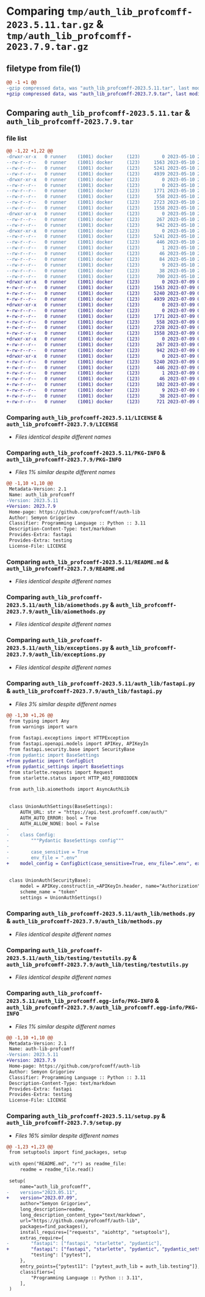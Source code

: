 # Comparing `tmp/auth_lib_profcomff-2023.5.11.tar.gz` & `tmp/auth_lib_profcomff-2023.7.9.tar.gz`

## filetype from file(1)

```diff
@@ -1 +1 @@
-gzip compressed data, was "auth_lib_profcomff-2023.5.11.tar", last modified: Wed May 10 23:53:57 2023, max compression
+gzip compressed data, was "auth_lib_profcomff-2023.7.9.tar", last modified: Sun Jul  9 05:51:26 2023, max compression
```

## Comparing `auth_lib_profcomff-2023.5.11.tar` & `auth_lib_profcomff-2023.7.9.tar`

### file list

```diff
@@ -1,22 +1,22 @@
-drwxr-xr-x   0 runner    (1001) docker     (123)        0 2023-05-10 23:53:57.294563 auth_lib_profcomff-2023.5.11/
--rw-r--r--   0 runner    (1001) docker     (123)     1563 2023-05-10 23:53:46.000000 auth_lib_profcomff-2023.5.11/LICENSE
--rw-r--r--   0 runner    (1001) docker     (123)     5241 2023-05-10 23:53:57.294563 auth_lib_profcomff-2023.5.11/PKG-INFO
--rw-r--r--   0 runner    (1001) docker     (123)     4939 2023-05-10 23:53:46.000000 auth_lib_profcomff-2023.5.11/README.md
-drwxr-xr-x   0 runner    (1001) docker     (123)        0 2023-05-10 23:53:57.294563 auth_lib_profcomff-2023.5.11/auth_lib/
--rw-r--r--   0 runner    (1001) docker     (123)        0 2023-05-10 23:53:46.000000 auth_lib_profcomff-2023.5.11/auth_lib/__init__.py
--rw-r--r--   0 runner    (1001) docker     (123)     1771 2023-05-10 23:53:46.000000 auth_lib_profcomff-2023.5.11/auth_lib/aiomethods.py
--rw-r--r--   0 runner    (1001) docker     (123)      558 2023-05-10 23:53:46.000000 auth_lib_profcomff-2023.5.11/auth_lib/exceptions.py
--rw-r--r--   0 runner    (1001) docker     (123)     2723 2023-05-10 23:53:46.000000 auth_lib_profcomff-2023.5.11/auth_lib/fastapi.py
--rw-r--r--   0 runner    (1001) docker     (123)     1558 2023-05-10 23:53:46.000000 auth_lib_profcomff-2023.5.11/auth_lib/methods.py
-drwxr-xr-x   0 runner    (1001) docker     (123)        0 2023-05-10 23:53:57.294563 auth_lib_profcomff-2023.5.11/auth_lib/testing/
--rw-r--r--   0 runner    (1001) docker     (123)      267 2023-05-10 23:53:46.000000 auth_lib_profcomff-2023.5.11/auth_lib/testing/__init__.py
--rw-r--r--   0 runner    (1001) docker     (123)      942 2023-05-10 23:53:46.000000 auth_lib_profcomff-2023.5.11/auth_lib/testing/testutils.py
-drwxr-xr-x   0 runner    (1001) docker     (123)        0 2023-05-10 23:53:57.294563 auth_lib_profcomff-2023.5.11/auth_lib_profcomff.egg-info/
--rw-r--r--   0 runner    (1001) docker     (123)     5241 2023-05-10 23:53:57.000000 auth_lib_profcomff-2023.5.11/auth_lib_profcomff.egg-info/PKG-INFO
--rw-r--r--   0 runner    (1001) docker     (123)      446 2023-05-10 23:53:57.000000 auth_lib_profcomff-2023.5.11/auth_lib_profcomff.egg-info/SOURCES.txt
--rw-r--r--   0 runner    (1001) docker     (123)        1 2023-05-10 23:53:57.000000 auth_lib_profcomff-2023.5.11/auth_lib_profcomff.egg-info/dependency_links.txt
--rw-r--r--   0 runner    (1001) docker     (123)       46 2023-05-10 23:53:57.000000 auth_lib_profcomff-2023.5.11/auth_lib_profcomff.egg-info/entry_points.txt
--rw-r--r--   0 runner    (1001) docker     (123)       84 2023-05-10 23:53:57.000000 auth_lib_profcomff-2023.5.11/auth_lib_profcomff.egg-info/requires.txt
--rw-r--r--   0 runner    (1001) docker     (123)        9 2023-05-10 23:53:57.000000 auth_lib_profcomff-2023.5.11/auth_lib_profcomff.egg-info/top_level.txt
--rw-r--r--   0 runner    (1001) docker     (123)       38 2023-05-10 23:53:57.294563 auth_lib_profcomff-2023.5.11/setup.cfg
--rw-r--r--   0 runner    (1001) docker     (123)      700 2023-05-10 23:53:46.000000 auth_lib_profcomff-2023.5.11/setup.py
+drwxr-xr-x   0 runner    (1001) docker     (123)        0 2023-07-09 05:51:26.015044 auth_lib_profcomff-2023.7.9/
+-rw-r--r--   0 runner    (1001) docker     (123)     1563 2023-07-09 05:51:13.000000 auth_lib_profcomff-2023.7.9/LICENSE
+-rw-r--r--   0 runner    (1001) docker     (123)     5240 2023-07-09 05:51:26.015044 auth_lib_profcomff-2023.7.9/PKG-INFO
+-rw-r--r--   0 runner    (1001) docker     (123)     4939 2023-07-09 05:51:13.000000 auth_lib_profcomff-2023.7.9/README.md
+drwxr-xr-x   0 runner    (1001) docker     (123)        0 2023-07-09 05:51:26.015044 auth_lib_profcomff-2023.7.9/auth_lib/
+-rw-r--r--   0 runner    (1001) docker     (123)        0 2023-07-09 05:51:13.000000 auth_lib_profcomff-2023.7.9/auth_lib/__init__.py
+-rw-r--r--   0 runner    (1001) docker     (123)     1771 2023-07-09 05:51:13.000000 auth_lib_profcomff-2023.7.9/auth_lib/aiomethods.py
+-rw-r--r--   0 runner    (1001) docker     (123)      558 2023-07-09 05:51:13.000000 auth_lib_profcomff-2023.7.9/auth_lib/exceptions.py
+-rw-r--r--   0 runner    (1001) docker     (123)     2728 2023-07-09 05:51:13.000000 auth_lib_profcomff-2023.7.9/auth_lib/fastapi.py
+-rw-r--r--   0 runner    (1001) docker     (123)     1558 2023-07-09 05:51:13.000000 auth_lib_profcomff-2023.7.9/auth_lib/methods.py
+drwxr-xr-x   0 runner    (1001) docker     (123)        0 2023-07-09 05:51:26.015044 auth_lib_profcomff-2023.7.9/auth_lib/testing/
+-rw-r--r--   0 runner    (1001) docker     (123)      267 2023-07-09 05:51:13.000000 auth_lib_profcomff-2023.7.9/auth_lib/testing/__init__.py
+-rw-r--r--   0 runner    (1001) docker     (123)      942 2023-07-09 05:51:13.000000 auth_lib_profcomff-2023.7.9/auth_lib/testing/testutils.py
+drwxr-xr-x   0 runner    (1001) docker     (123)        0 2023-07-09 05:51:26.015044 auth_lib_profcomff-2023.7.9/auth_lib_profcomff.egg-info/
+-rw-r--r--   0 runner    (1001) docker     (123)     5240 2023-07-09 05:51:26.000000 auth_lib_profcomff-2023.7.9/auth_lib_profcomff.egg-info/PKG-INFO
+-rw-r--r--   0 runner    (1001) docker     (123)      446 2023-07-09 05:51:26.000000 auth_lib_profcomff-2023.7.9/auth_lib_profcomff.egg-info/SOURCES.txt
+-rw-r--r--   0 runner    (1001) docker     (123)        1 2023-07-09 05:51:26.000000 auth_lib_profcomff-2023.7.9/auth_lib_profcomff.egg-info/dependency_links.txt
+-rw-r--r--   0 runner    (1001) docker     (123)       46 2023-07-09 05:51:26.000000 auth_lib_profcomff-2023.7.9/auth_lib_profcomff.egg-info/entry_points.txt
+-rw-r--r--   0 runner    (1001) docker     (123)      102 2023-07-09 05:51:26.000000 auth_lib_profcomff-2023.7.9/auth_lib_profcomff.egg-info/requires.txt
+-rw-r--r--   0 runner    (1001) docker     (123)        9 2023-07-09 05:51:26.000000 auth_lib_profcomff-2023.7.9/auth_lib_profcomff.egg-info/top_level.txt
+-rw-r--r--   0 runner    (1001) docker     (123)       38 2023-07-09 05:51:26.015044 auth_lib_profcomff-2023.7.9/setup.cfg
+-rw-r--r--   0 runner    (1001) docker     (123)      721 2023-07-09 05:51:13.000000 auth_lib_profcomff-2023.7.9/setup.py
```

### Comparing `auth_lib_profcomff-2023.5.11/LICENSE` & `auth_lib_profcomff-2023.7.9/LICENSE`

 * *Files identical despite different names*

### Comparing `auth_lib_profcomff-2023.5.11/PKG-INFO` & `auth_lib_profcomff-2023.7.9/PKG-INFO`

 * *Files 1% similar despite different names*

```diff
@@ -1,10 +1,10 @@
 Metadata-Version: 2.1
 Name: auth_lib_profcomff
-Version: 2023.5.11
+Version: 2023.7.9
 Home-page: https://github.com/profcomff/auth-lib
 Author: Semyon Grigoriev
 Classifier: Programming Language :: Python :: 3.11
 Description-Content-Type: text/markdown
 Provides-Extra: fastapi
 Provides-Extra: testing
 License-File: LICENSE
```

### Comparing `auth_lib_profcomff-2023.5.11/README.md` & `auth_lib_profcomff-2023.7.9/README.md`

 * *Files identical despite different names*

### Comparing `auth_lib_profcomff-2023.5.11/auth_lib/aiomethods.py` & `auth_lib_profcomff-2023.7.9/auth_lib/aiomethods.py`

 * *Files identical despite different names*

### Comparing `auth_lib_profcomff-2023.5.11/auth_lib/exceptions.py` & `auth_lib_profcomff-2023.7.9/auth_lib/exceptions.py`

 * *Files identical despite different names*

### Comparing `auth_lib_profcomff-2023.5.11/auth_lib/fastapi.py` & `auth_lib_profcomff-2023.7.9/auth_lib/fastapi.py`

 * *Files 3% similar despite different names*

```diff
@@ -1,30 +1,26 @@
 from typing import Any
 from warnings import warn
 
 from fastapi.exceptions import HTTPException
 from fastapi.openapi.models import APIKey, APIKeyIn
 from fastapi.security.base import SecurityBase
-from pydantic import BaseSettings
+from pydantic import ConfigDict
+from pydantic_settings import BaseSettings
 from starlette.requests import Request
 from starlette.status import HTTP_403_FORBIDDEN
 
 from auth_lib.aiomethods import AsyncAuthLib
 
 
 class UnionAuthSettings(BaseSettings):
     AUTH_URL: str = "https://api.test.profcomff.com/auth/"
     AUTH_AUTO_ERROR: bool = True
     AUTH_ALLOW_NONE: bool = False
-
-    class Config:
-        """Pydantic BaseSettings config"""
-
-        case_sensitive = True
-        env_file = ".env"
+    model_config = ConfigDict(case_sensitive=True, env_file=".env", extra="allow")
 
 
 class UnionAuth(SecurityBase):
     model = APIKey.construct(in_=APIKeyIn.header, name="Authorization")
     scheme_name = "token"
     settings = UnionAuthSettings()
```

### Comparing `auth_lib_profcomff-2023.5.11/auth_lib/methods.py` & `auth_lib_profcomff-2023.7.9/auth_lib/methods.py`

 * *Files identical despite different names*

### Comparing `auth_lib_profcomff-2023.5.11/auth_lib/testing/testutils.py` & `auth_lib_profcomff-2023.7.9/auth_lib/testing/testutils.py`

 * *Files identical despite different names*

### Comparing `auth_lib_profcomff-2023.5.11/auth_lib_profcomff.egg-info/PKG-INFO` & `auth_lib_profcomff-2023.7.9/auth_lib_profcomff.egg-info/PKG-INFO`

 * *Files 1% similar despite different names*

```diff
@@ -1,10 +1,10 @@
 Metadata-Version: 2.1
 Name: auth-lib-profcomff
-Version: 2023.5.11
+Version: 2023.7.9
 Home-page: https://github.com/profcomff/auth-lib
 Author: Semyon Grigoriev
 Classifier: Programming Language :: Python :: 3.11
 Description-Content-Type: text/markdown
 Provides-Extra: fastapi
 Provides-Extra: testing
 License-File: LICENSE
```

### Comparing `auth_lib_profcomff-2023.5.11/setup.py` & `auth_lib_profcomff-2023.7.9/setup.py`

 * *Files 16% similar despite different names*

```diff
@@ -1,23 +1,23 @@
 from setuptools import find_packages, setup
 
 with open("README.md", "r") as readme_file:
     readme = readme_file.read()
 
 setup(
     name="auth_lib_profcomff",
-    version="2023.05.11",
+    version="2023.07.09",
     author="Semyon Grigoriev",
     long_description=readme,
     long_description_content_type="text/markdown",
     url="https://github.com/profcomff/auth-lib",
     packages=find_packages(),
     install_requires=["requests", "aiohttp", "setuptools"],
     extras_require={
-        "fastapi": ["fastapi", "starlette", "pydantic"],
+        "fastapi": ["fastapi", "starlette", "pydantic", "pydantic_settings"],
         "testing": ["pytest"],
     },
     entry_points={"pytest11": ["pytest_auth_lib = auth_lib.testing"]},
     classifiers=[
         "Programming Language :: Python :: 3.11",
     ],
 )
```

